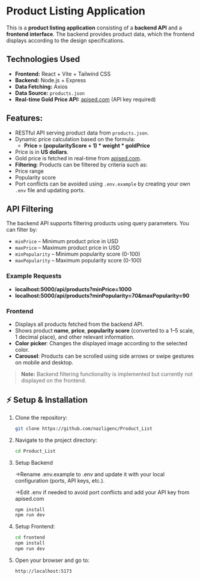 # Product Listing Application
This is a **product listing application** consisting of a **backend API** and a **frontend interface**. The backend provides product data, which the frontend displays according to the design specifications.


##  Technologies Used

- **Frontend:** React + Vite + Tailwind CSS  
- **Backend:** Node.js + Express  
- **Data Fetching:** Axios  
- **Data Source:** `products.json`  
- **Real-time Gold Price API:** [apised.com](https://apised.com) (API key required)  
## Features:
- RESTful API serving product data from `products.json`.  
- Dynamic price calculation based on the formula:  
   - **Price = (popularityScore + 1) * weight * goldPrice**
- Price is in **US dollars**.  
- Gold price is fetched in real-time from [apised.com](https://apised.com).  
- **Filtering**: Products can be filtered by criteria such as:  
- Price range  
- Popularity score  
- Port conflicts can be avoided using `.env.example` by creating your own `.env` file and updating ports.  

##  API Filtering

The backend API supports filtering products using query parameters. You can filter by:

- `minPrice` – Minimum product price in USD
- `maxPrice` – Maximum product price in USD
- `minPopularity` – Minimum popularity score (0-100)
- `maxPopularity` – Maximum popularity score (0-100)

### Example Requests


   - **localhost:5000/api/products?minPrice=1000**
   - **localhost:5000/api/products?minPopularity=70&maxPopularity=90**

### Frontend

- Displays all products fetched from the backend API.  
- Shows product **name**, **price**, **popularity score** (converted to a 1–5 scale, 1 decimal place), and other relevant information.  
- **Color picker**: Changes the displayed image according to the selected color.  
- **Carousel**: Products can be scrolled using side arrows or swipe gestures on mobile and desktop.  

> **Note:** Backend filtering functionality is implemented but currently not displayed on the frontend.


## ⚡ Setup & Installation

1.  Clone the repository:

    ```bash
    git clone https://github.com/nazligenc/Product_List

    ```

2.  Navigate to the project directory:
    ```bash
    cd Product_List
    ```
3.  Setup Backend

    ->Rename .env.example to .env and update it with your local    configuration (ports, API keys, etc.).
    
    ->Edit .env if needed to avoid port conflicts and add your API key from apised.com
    ```bash
    npm install
    npm run dev
    ```
4.  Setup Frontend:
    ```bash
    cd frontend
    npm install
    npm run dev
    ```
5.  Open your browser and go to:
    ```bash
    http://localhost:5173
    ```
                                       
